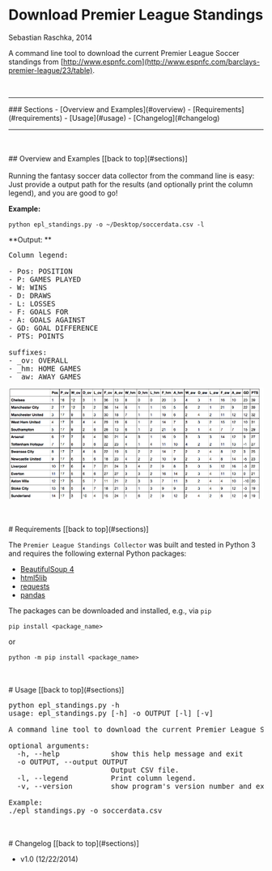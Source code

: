 # Download Premier League Standings

Sebastian Raschka, 2014

A command line tool to download the current Premier League Soccer standings from [http://www.espnfc.com](http://www.espnfc.com/barclays-premier-league/23/table).

<br>

<hr>
<a id='sections'></a>
### Sections
- [Overview and Examples](#overview)
- [Requirements](#requirements)
- [Usage](#usage)
- [Changelog](#changelog)

<hr>

<br>
<br>
<a id='overview'>
## Overview and Examples
[[back to top](#sections)]
<br>
<br>
Running the fantasy soccer data collector from the command line is easy: Just provide a output path for the results (and optionally print the column legend), and you are good to go!

**Example:**

	python epl_standings.py -o ~/Desktop/soccerdata.csv -l

**Output: **

<pre>
Column legend:

- Pos: POSITION
- P: GAMES PLAYED 
- W: WINS 
- D: DRAWS 
- L: LOSSES 
- F: GOALS FOR 
- A: GOALS AGAINST 
- GD: GOAL DIFFERENCE 
- PTS: POINTS

suffixes:
- _ov: OVERALL
- _hm: HOME GAMES
- _aw: AWAY GAMES
</pre>

![](./images/example_table.png)

<br>
<br>
<a id='requirements'>
# Requirements
[[back to top](#sections)]

The `Premier League Standings Collector` was built and tested in Python 3 and requires the following external Python packages:

- [BeautifulSoup 4](https://pypi.python.org/pypi/beautifulsoup4/4.3.2)
- [html5lib](https://pypi.python.org/pypi/html5lib)
- [requests](https://pypi.python.org/pypi/requests)
- [pandas](http://pandas.pydata.org)

The packages can be downloaded and installed, e.g., via `pip`

	pip install <package_name>

or

	python -m pip install <package_name>

<br>
<br>
<a id='usage'>
# Usage
[[back to top](#sections)]


<pre>
python epl_standings.py -h
usage: epl_standings.py [-h] -o OUTPUT [-l] [-v]

A command line tool to download the current Premier League Soccerstandings from http://www.espnfc.com/barclays-premier-league/23/table

optional arguments:
  -h, --help            show this help message and exit
  -o OUTPUT, --output OUTPUT
                        Output CSV file.
  -l, --legend          Print column legend.
  -v, --version         show program's version number and exit

Example:
./epl_standings.py -o soccerdata.csv</pre>

<br>
<br>
<a id='changelog'>
# Changelog
[[back to top](#sections)]

- v1.0 (12/22/2014)